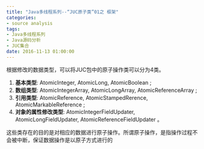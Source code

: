 ```yaml
---
title: "Java多线程系列--“JUC原子类”01之 框架"
categories: 
- source analysis
tags: 
- Java多线程系列
- Java源码分析
- JUC集合
date: 2016-11-13 01:00:00
---
```


根据修改的数据类型，可以将JUC包中的原子操作类可以分为4类。

1. **基本类型**: AtomicInteger, AtomicLong, AtomicBoolean ;  
2. **数组类型**: AtomicIntegerArray, AtomicLongArray, AtomicReferenceArray ;  
3. **引用类型**: AtomicReference, AtomicStampedRerence, AtomicMarkableReference ;  
4. **对象的属性修改类型**: AtomicIntegerFieldUpdater, AtomicLongFieldUpdater, AtomicReferenceFieldUpdater 。

这些类存在的目的是对相应的数据进行原子操作。所谓原子操作，是指操作过程不会被中断，保证数据操作是以原子方式进行的
